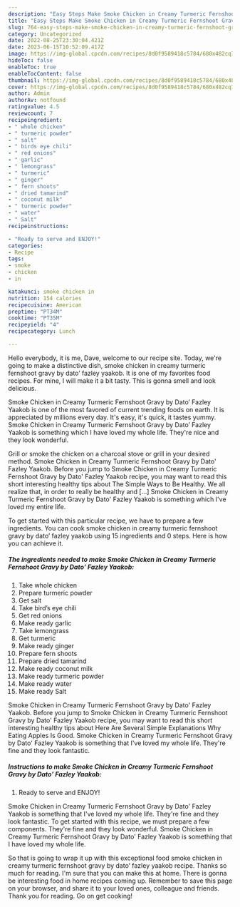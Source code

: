 ```yaml
---
description: "Easy Steps Make Smoke Chicken in Creamy Turmeric Fernshoot Gravy by Dato’ Fazley Yaakob yang Delicious"
title: "Easy Steps Make Smoke Chicken in Creamy Turmeric Fernshoot Gravy by Dato’ Fazley Yaakob yang Delicious"
slug: 764-easy-steps-make-smoke-chicken-in-creamy-turmeric-fernshoot-gravy-by-dato-fazley-yaakob-yang-delicious
category: Uncategorized
date: 2022-08-25T23:30:04.421Z
date: 2023-06-15T10:52:09.417Z
image: https://img-global.cpcdn.com/recipes/8d0f9589418c5784/680x482cq70/smoke-chicken-in-creamy-turmeric-fernshoot-gravy-by-dato-fazley-yaakob-recipe-main-photo.jpg
hideToc: false
enableToc: true
enableTocContent: false
thumbnail: https://img-global.cpcdn.com/recipes/8d0f9589418c5784/680x482cq70/smoke-chicken-in-creamy-turmeric-fernshoot-gravy-by-dato-fazley-yaakob-recipe-main-photo.jpg
cover: https://img-global.cpcdn.com/recipes/8d0f9589418c5784/680x482cq70/smoke-chicken-in-creamy-turmeric-fernshoot-gravy-by-dato-fazley-yaakob-recipe-main-photo.jpg
author: Admin
authorAv: notfound
ratingvalue: 4.5
reviewcount: 7
recipeingredient:
- " whole chicken"
- " turmeric powder"
- " salt"
- " birds eye chili"
- " red onions"
- " garlic"
- " lemongrass"
- " turmeric"
- " ginger"
- " fern shoots"
- " dried tamarind"
- " coconut milk"
- " turmeric powder"
- " water"
- " Salt"
recipeinstructions:

- "Ready to serve and ENJOY!"
categories:
- Recipe
tags:
- smoke
- chicken
- in

katakunci: smoke chicken in 
nutrition: 154 calories
recipecuisine: American
preptime: "PT34M"
cooktime: "PT35M"
recipeyield: "4"
recipecategory: Lunch

---
```



Hello everybody, it is me, Dave, welcome to our recipe site. Today, we're going to make a distinctive dish, smoke chicken in creamy turmeric fernshoot gravy by dato’ fazley yaakob. It is one of my favorites food recipes. For mine, I will make it a bit tasty. This is gonna smell and look delicious.

Smoke Chicken in Creamy Turmeric Fernshoot Gravy by Dato’ Fazley Yaakob is one of the most favored of current trending foods on earth. It is appreciated by millions every day. It's easy, it's quick, it tastes yummy. Smoke Chicken in Creamy Turmeric Fernshoot Gravy by Dato’ Fazley Yaakob is something which I have loved my whole life. They're nice and they look wonderful.

Grill or smoke the chicken on a charcoal stove or grill in your desired method. Smoke Chicken in Creamy Turmeric Fernshoot Gravy by Dato&#39; Fazley Yaakob. Before you jump to Smoke Chicken in Creamy Turmeric Fernshoot Gravy by Dato&#39; Fazley Yaakob recipe, you may want to read this short interesting healthy tips about The Simple Ways to Be Healthy. We all realize that, in order to really be healthy and […] Smoke Chicken in Creamy Turmeric Fernshoot Gravy by Dato&#39; Fazley Yaakob is something which I&#39;ve loved my entire life.


To get started with this particular recipe, we have to prepare a few ingredients. You can cook smoke chicken in creamy turmeric fernshoot gravy by dato’ fazley yaakob using 15 ingredients and 0 steps. Here is how you can achieve it.

<!--inarticleads1-->

##### The ingredients needed to make Smoke Chicken in Creamy Turmeric Fernshoot Gravy by Dato’ Fazley Yaakob:

1. Take  whole chicken
1. Prepare  turmeric powder
1. Get  salt
1. Take  bird’s eye chili
1. Get  red onions
1. Make ready  garlic
1. Take  lemongrass
1. Get  turmeric
1. Make ready  ginger
1. Prepare  fern shoots
1. Prepare  dried tamarind
1. Make ready  coconut milk
1. Make ready  turmeric powder
1. Make ready  water
1. Make ready  Salt


Smoke Chicken in Creamy Turmeric Fernshoot Gravy by Dato&#39; Fazley Yaakob. Before you jump to Smoke Chicken in Creamy Turmeric Fernshoot Gravy by Dato&#39; Fazley Yaakob recipe, you may want to read this short interesting healthy tips about Here Are Several Simple Explanations Why Eating Apples Is Good. Smoke Chicken in Creamy Turmeric Fernshoot Gravy by Dato&#39; Fazley Yaakob is something that I&#39;ve loved my whole life. They&#39;re fine and they look fantastic. 

<!--inarticleads2-->

##### Instructions to make Smoke Chicken in Creamy Turmeric Fernshoot Gravy by Dato’ Fazley Yaakob:


1. Ready to serve and ENJOY!

Smoke Chicken in Creamy Turmeric Fernshoot Gravy by Dato&#39; Fazley Yaakob is something that I&#39;ve loved my whole life. They&#39;re fine and they look fantastic. To get started with this recipe, we must prepare a few components. They&#39;re fine and they look wonderful. Smoke Chicken in Creamy Turmeric Fernshoot Gravy by Dato&#39; Fazley Yaakob is something that I have loved my whole life. 

So that is going to wrap it up with this exceptional food smoke chicken in creamy turmeric fernshoot gravy by dato’ fazley yaakob recipe. Thanks so much for reading. I'm sure that you can make this at home. There is gonna be interesting food in home recipes coming up. Remember to save this page on your browser, and share it to your loved ones, colleague and friends. Thank you for reading. Go on get cooking!
